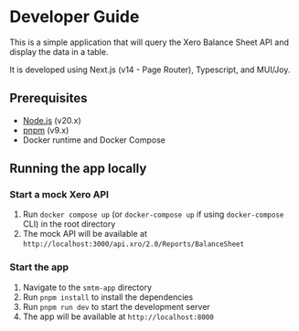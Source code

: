 # Developer Guide

This is a simple application that will query the Xero Balance Sheet API and display the data in a table.

It is developed using Next.js (v14 - Page Router), Typescript, and MUI/Joy.

## Prerequisites

- [Node.js](https://nodejs.org/en) (v20.x)
- [pnpm](https://pnpm.io/installation) (v9.x)
- Docker runtime and Docker Compose

## Running the app locally

### Start a mock Xero API

1. Run `docker compose up` (or `docker-compose up` if using `docker-compose` CLI) in the root directory
2. The mock API will be available at `http://localhost:3000/api.xro/2.0/Reports/BalanceSheet`

### Start the app

1. Navigate to the `smtm-app` directory
2. Run `pnpm install` to install the dependencies
3. Run `pnpm run dev` to start the development server
4. The app will be available at `http://localhost:8000`
